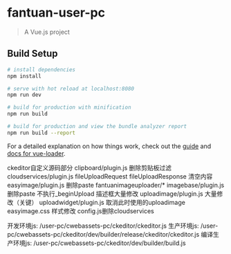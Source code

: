 # fantuan-user-pc

> A Vue.js project

## Build Setup

``` bash
# install dependencies
npm install

# serve with hot reload at localhost:8080
npm run dev

# build for production with minification
npm run build

# build for production and view the bundle analyzer report
npm run build --report
```

For a detailed explanation on how things work, check out the [guide](http://vuejs-templates.github.io/webpack/) and [docs for vue-loader](http://vuejs.github.io/vue-loader).




ckeditor自定义源码部分
clipboard/plugin.js 删除剪贴板过滤
cloudservices/plugin.js fileUploadRequest fileUploadResponse  清空内容
easyimage/plugin.js 删除paste
fantuanimageuploader/*
imagebase/plugin.js 删除paste 不执行_beginUpload 描述框大量修改
uploadimage/plugin.js 大量修改（关键）
uploadwidget/plugin.js 取消此时使用的uploadimage
easyimage.css 样式修改
config.js删除cloudservices



开发环境js:
/user-pc/cwebassets-pc/ckeditor/ckeditor.js
生产环境js:
/user-pc/cwebassets-pc/ckeditor/dev/builder/release/ckeditor/ckeditor.js
编译生产环境js:
/user-pc/cwebassets-pc/ckeditor/dev/builder/build.js